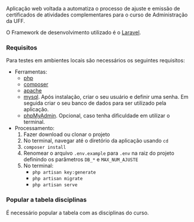 Aplicação web voltada a automatiza o processo de ajuste e emissão de certificados de 
atividades complementares para o curso de Administração da UFF. 

O Framework de desenvolvimento utilizado é o [Laravel](https://laravel.com). 

### Requisitos
Para testes em ambientes locais são necessários os seguintes requisitos:
* Ferramentas:
	* [php](http://php.net/downloads.php)
	* [composer](https://getcomposer.org/download/)
	* [apache](https://httpd.apache.org/download.cgi)
	* [mysql](https://www.mysql.com/downloads/). Após instalação, criar o seu usuário e definir uma senha. Em seguida criar o seu banco de dados para ser utilizado pela aplicação.
	* [phpMyAdmin](https://www.phpmyadmin.net/downloads/). Opcional, caso tenha dificuldade em utilizar o terminal.
* Processamento:
	1. Fazer download ou clonar o projeto
	2. No terminal, navegar até o diretório da aplicação usando `cd`
	3. `composer install`
	4. Renomear o arquivo `.env.example` para `.env` na raiz do projeto definindo os parâmetros `DB_*` e `MAX_NUM_AJUSTE`
	5. No terminal:
		* `php artisan key:generate`
		* `php artisan migrate`
		* `php artisan serve`

### Popular a tabela disciplinas
É necessário popular a tabela com as disciplinas do curso.
